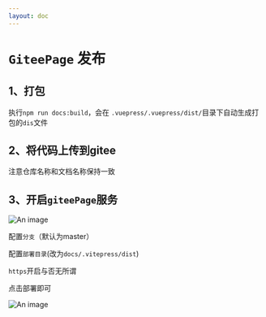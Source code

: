 ```yaml
---
layout: doc
---
```


# `GiteePage` 发布



## 1、打包

执行`npm run docs:build`，会在 `.vuepress/.vuepress/dist/`目录下自动生成打包的`dis`文件



## 2、将代码上传到gitee

注意仓库名称和文档名称保持一致



## 3、开启`giteePage`服务

![An image](/giteePage1.png)

配置`分支`（默认为master）

配置`部署目录`(改为`docs/.vitepress/dist`)

`https`开启与否无所谓

点击部署即可

![An image](/giteePage2.png)

